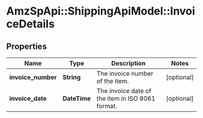 # AmzSpApi::ShippingApiModel::InvoiceDetails

## Properties
Name | Type | Description | Notes
------------ | ------------- | ------------- | -------------
**invoice_number** | **String** | The invoice number of the item. | [optional] 
**invoice_date** | **DateTime** | The invoice date of the item in ISO 8061 format. | [optional] 

